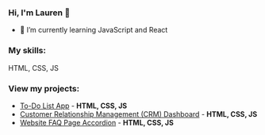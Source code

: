 ### Hi, I'm Lauren 👋

- 🌱 I’m currently learning JavaScript and React

### My skills:

HTML, CSS, JS

### View my projects:
- [To-Do List App](https://github.com/laureneaves/neumorphism_todo_list) - **HTML, CSS, JS**
- [Customer Relationship Management (CRM) Dashboard](https://github.com/laureneaves/admin_dashboard) - **HTML, CSS, JS**
- [Website FAQ Page Accordion](https://github.com/laureneaves/javascript_accordion) - **HTML, CSS, JS**
